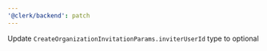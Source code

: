 ```yaml
---
'@clerk/backend': patch
---
```


Update `CreateOrganizationInvitationParams.inviterUserId` type to optional

